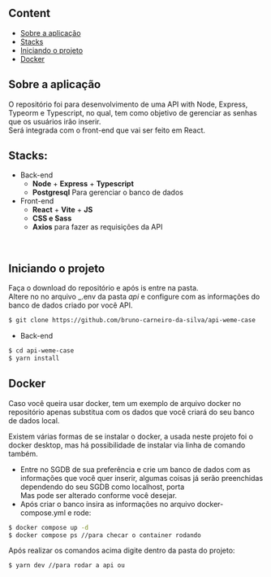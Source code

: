 ## Content
* [Sobre a aplicação](#sobre-a-aplicação)
* [Stacks](#stacks)
* [Iniciando o projeto](#iniciando-o-projeto)
* [Docker](#docker)



## Sobre a aplicação
O repositório foi para desenvolvimento de uma API with Node, Express, Typeorm e Typescript, no qual, tem como objetivo de gerenciar as senhas que os usuários irão inserir. <br>
Será integrada com o front-end que vai ser feito em React.<br />

## Stacks: 
* Back-end
  * __Node__ + __Express__ + __Typescript__
  * __Postgresql__ Para gerenciar o banco de dados 
* Front-end
  * __React__ + __Vite__ + __JS__
  * __CSS e Sass__ 
  * __Axios__ para fazer as requisições da API
<br />

## Iniciando o projeto
Faça o download do repositório e após is entre na pasta.<br/>
Altere no no arquivo _.env da pasta _api_ e configure com as informações do banco de dados criado por você API.<br/>
```bash
$ git clone https://github.com/bruno-carneiro-da-silva/api-weme-case
```

* Back-end
```bash
$ cd api-weme-case
$ yarn install
```

## Docker

Caso você queira usar docker, tem um exemplo de arquivo docker no repositório apenas substitua com os dados que você criará do seu banco de dados local.

Existem várias formas de se instalar o docker, a usada neste projeto foi o docker desktop, mas há possibilidade de instalar via linha de comando também. 

- Entre no SGDB de sua preferência e crie um banco de dados com as informações que você quer inserir, algumas coisas já serão preenchidas dependendo do seu SGDB como localhost, porta <br/>
Mas pode ser alterado conforme você desejar.
- Após criar o banco insira as informações no arquivo docker-compose.yml e rode:

```bash
$ docker compose up -d
$ docker compose ps //para checar o container rodando
```

Após realizar os comandos acima digite dentro da pasta do projeto: 

```bash
$ yarn dev //para rodar a api ou 
```







